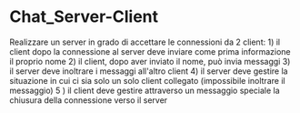 # Chat_Server-Client
Realizzare un server in grado di accettare le connessioni da 2 client: 1) il client dopo la connessione al server deve inviare come prima informazione il proprio nome 2) il client, dopo aver inviato il nome, può invia messaggi 3) il server deve inoltrare i messaggi all'altro client 4) il server deve gestire la situazione in cui ci sia solo un solo client collegato (impossibile inoltrare il messaggio) 5 ) il client deve gestire attraverso un messaggio speciale la chiusura della connessione verso il server
